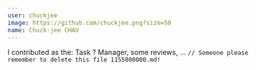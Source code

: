 ```yaml
---
user: chuckjee
image: https://github.com/chuckjee.png?size=50
name: Chuck-jee CHAU
---
```

I contributed as the: Task ? Manager, some reviews, ... `// Someone please remember to delete this file 1155000000.md!`

<!-- 
Note: Please put down your own information, and register your real contribution. Check the md syntax and DO NOT set up a table...
-->
